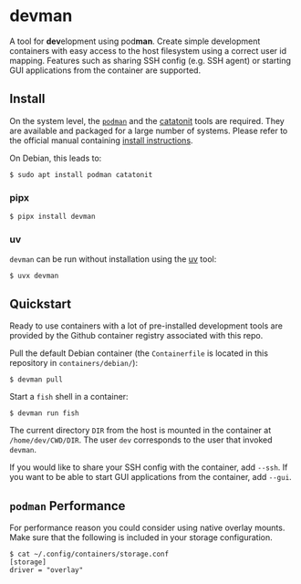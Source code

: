 <!--
SPDX-FileCopyrightText: Stefan Tatschner
SPDX-License-Identifier: CC0-1.0
-->

# devman

A tool for **dev**elopment using pod**man**.
Create simple development containers with easy access to the host filesystem using a correct user id mapping.
Features such as sharing SSH config (e.g. SSH agent) or starting GUI applications from the container are supported.

## Install

On the system level, the [`podman`](https://podman.io/) and the [catatonit](https://github.com/openSUSE/catatonit) tools are required.
They are available and packaged for a large number of systems.
Please refer to the official manual containing [install instructions](https://podman.io/docs/installation).

On Debian, this leads to:

```
$ sudo apt install podman catatonit
```

### pipx

```
$ pipx install devman
```

### uv

`devman` can be run without installation using the [uv](https://github.com/astral-sh/uv) tool:

```
$ uvx devman
```

## Quickstart

Ready to use containers with a lot of pre-installed development tools are provided by the Github container registry associated with this repo.

Pull the default Debian container (the `Containerfile` is located in this repository in `containers/debian/`):

```
$ devman pull
```

Start a `fish` shell in a container:

```
$ devman run fish
```

The current directory `DIR` from the host is mounted in the container at `/home/dev/CWD/DIR`.
The user `dev` corresponds to the user that invoked `devman`.

If you would like to share your SSH config with the container, add `--ssh`.
If you want to be able to start GUI applications from the container, add `--gui`.

## `podman` Performance

For performance reason you could consider using native overlay mounts.
Make sure that the following is included in your storage configuration.

```
$ cat ~/.config/containers/storage.conf
[storage]
driver = "overlay"
```

